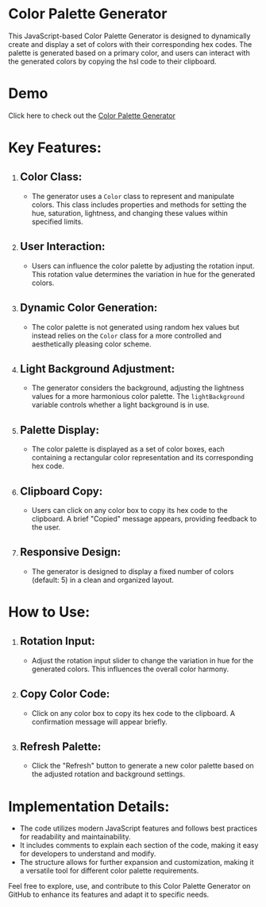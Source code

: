 # Color Palette Generator

This JavaScript-based Color Palette Generator is designed to dynamically create and display a set of colors with their corresponding hex codes. The palette is generated based on a primary color, and users can interact with the generated colors by copying the hsl code to their clipboard.

# Demo
Click here to check out the [Color Palette Generator](https://harish-2403.github.io/ColourPaletteGen/index.html)

# Key Features:
1. ## Color Class:
   - The generator uses a `Color` class to represent and manipulate colors. This class includes properties and methods for setting the hue, saturation, lightness, and changing these values within specified limits.

2. ## User Interaction:
   - Users can influence the color palette by adjusting the rotation input. This rotation value determines the variation in hue for the generated colors.

3. ## Dynamic Color Generation:
   - The color palette is not generated using random hex values but instead relies on the `Color` class for a more controlled and aesthetically pleasing color scheme.

4. ## Light Background Adjustment:
   - The generator considers the background, adjusting the lightness values for a more harmonious color palette. The `lightBackground` variable controls whether a light background is in use.

5. ## Palette Display:
   - The color palette is displayed as a set of color boxes, each containing a rectangular color representation and its corresponding hex code.

6. ## Clipboard Copy:
   - Users can click on any color box to copy its hex code to the clipboard. A brief "Copied" message appears, providing feedback to the user.

7. ## Responsive Design:
   - The generator is designed to display a fixed number of colors (default: 5) in a clean and organized layout.

# How to Use:
1. ## Rotation Input:
   - Adjust the rotation input slider to change the variation in hue for the generated colors. This influences the overall color harmony.

2. ## Copy Color Code:
   - Click on any color box to copy its hex code to the clipboard. A confirmation message will appear briefly.

3. ## Refresh Palette:
   - Click the "Refresh" button to generate a new color palette based on the adjusted rotation and background settings.

# Implementation Details:
   - The code utilizes modern JavaScript features and follows best practices for readability and maintainability.
   - It includes comments to explain each section of the code, making it easy for developers to understand and modify.
   - The structure allows for further expansion and customization, making it a versatile tool for different color palette requirements.

Feel free to explore, use, and contribute to this Color Palette Generator on GitHub to enhance its features and adapt it to specific needs.
